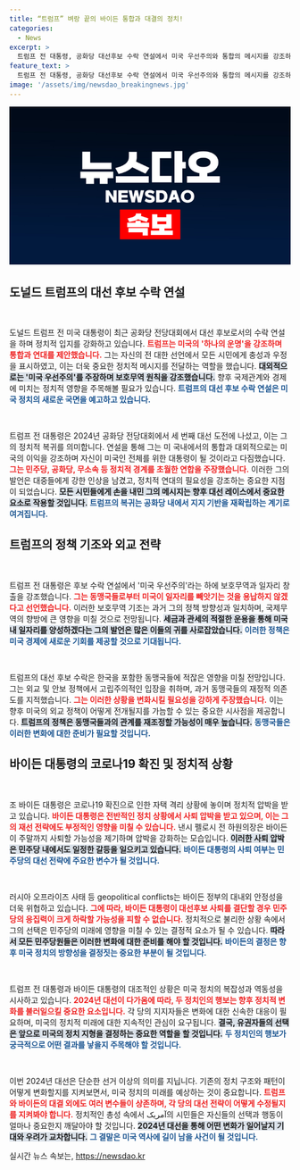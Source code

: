 ```yaml
---
title: “트럼프” 벼랑 끝의 바이든 통합과 대결의 정치!
categories:
  - News
excerpt: >
  트럼프 전 대통령, 공화당 대선후보 수락 연설에서 미국 우선주의와 통합의 메시지를 강조하며 귀환을 알렸다. 한편, 바이든 대통령은 코로나19 확진으로 자가격리 중이며 사퇴 압박이 거세져, 정치적 위기의 갈림길에 서 있다.
feature_text: >
  트럼프 전 대통령, 공화당 대선후보 수락 연설에서 미국 우선주의와 통합의 메시지를 강조하며 귀환을 알렸다. 한편, 바이든 대통령은 코로나19 확진으로 자가격리 중이며 사퇴 압박이 거세져, 정치적 위기의 갈림길에 서 있다.
image: '/assets/img/newsdao_breakingnews.jpg'
---
```


<p><img src="/assets/img/newsdao_breakingnews.jpg" alt="firstkoreanews 속보" /></p>

<h2 data-ke-size="size26">도널드 트럼프의 대선 후보 수락 연설</h2>

<p data-ke-size="size16">&nbsp;</p>  

<p>도널드 트럼프 전 미국 대통령이 최근 공화당 전당대회에서 대선 후보로서의 수락 연설을 하며 정치적 입지를 강화하고 있습니다. <b><span style="color: #ee2323;">트럼프는 미국의 '하나의 운명'을 강조하며 통합과 연대를 제안했습니다.</span></b> 그는 자신의 전 대한 선언에서 모든 시민에게 충성과 우정을 표시하였고, 이는 더욱 중요한 정치적 메시지를 전달하는 역할을 했습니다. <b><span style="background-color: #21538527;">대외적으로는 '미국 우선주의'를 주장하며 보호무역 원칙을 강조했습니다.</span></b> 향후 국제관계와 경제에 미치는 정치적 영향을 주목해볼 필요가 있습니다. <b><span style="color: #1a5490;">트럼프의 대선 후보 수락 연설은 미국 정치의 새로운 국면을 예고하고 있습니다.</span></b></p>

<p data-ke-size="size16">&nbsp;</p>  

<p>트럼프 전 대통령은 2024년 공화당 전당대회에서 세 번째 대선 도전에 나섰고, 이는 그의 정치적 복귀를 의미합니다. 연설을 통해 그는 미 국내에서의 통합과 대외적으로는 미국의 이익을 강조하며 자신이 미국인 전체를 위한 대통령이 될 것이라고 다짐했습니다. <b><span style="color: #ee2323;">그는 민주당, 공화당, 무소속 등 정치적 경계를 초월한 연합을 주장했습니다.</span></b> 이러한 그의 발언은 대중들에게 강한 인상을 남겼고, 정치적 연대의 필요성을 강조하는 중요한 지점이 되었습니다. <b><span style="background-color: #21538527;">모든 시민들에게 손을 내민 그의 메시지는 향후 대선 레이스에서 중요한 요소로 작용할 것입니다.</span></b> <b><span style="color: #1a5490;">트럼프의 복귀는 공화당 내에서 지지 기반을 재확립하는 계기로 여겨집니다.</span></b></p>

<h2 data-ke-size="size26">트럼프의 정책 기조와 외교 전략</h2>

<p data-ke-size="size16">&nbsp;</p>  

<p>트럼프 전 대통령은 후보 수락 연설에서 '미국 우선주의'라는 하에 보호무역과 일자리 창출을 강조했습니다. <b><span style="color: #ee2323;">그는 동맹국들로부터 미국이 일자리를 빼앗기는 것을 용납하지 않겠다고 선언했습니다.</span></b> 이러한 보호무역 기조는 과거 그의 정책 방향성과 일치하며, 국제무역의 향방에 큰 영향을 미칠 것으로 전망됩니다. <b><span style="background-color: #21538527;">세금과 관세의 적절한 운용을 통해 미국 내 일자리를 양성하겠다는 그의 발언은 많은 이들의 귀를 사로잡았습니다.</span></b> <b><span style="color: #1a5490;">이러한 정책은 미국 경제에 새로운 기회를 제공할 것으로 기대됩니다.</span></b></p>

<p data-ke-size="size16">&nbsp;</p>  

<p>트럼프의 대선 후보 수락은 한국을 포함한 동맹국들에 적잖은 영향을 미칠 전망입니다. 그는 외교 및 안보 정책에서 고립주의적인 입장을 취하며, 과거 동맹국들의 재정적 의존도를 지적했습니다. <b><span style="color: #ee2323;">그는 이러한 상황을 변화시킬 필요성을 강하게 주장했습니다.</span></b> 이는 향후 미국의 외교 정책이 어떻게 전개될지를 가늠할 수 있는 중요한 시사점을 제공합니다. <b><span style="background-color: #21538527;">트럼프의 정책은 동맹국들과의 관계를 재조정할 가능성이 매우 높습니다.</span></b> <b><span style="color: #1a5490;">동맹국들은 이러한 변화에 대한 준비가 필요할 것입니다.</span></b></p>

<h2 data-ke-size="size26">바이든 대통령의 코로나19 확진 및 정치적 상황</h2>

<p data-ke-size="size16">&nbsp;</p>  

<p>조 바이든 대통령은 코로나19 확진으로 인한 자택 격리 상황에 놓이며 정치적 압박을 받고 있습니다. <b><span style="color: #ee2323;">바이든 대통령은 전반적인 정치 상황에서 사퇴 압박을 받고 있으며, 이는 그의 재선 전략에도 부정적인 영향을 미칠 수 있습니다.</span></b> 낸시 펠로시 전 하원의장은 바이든이 주말까지 사퇴할 가능성을 제기하며 압박을 강화하는 모습입니다. <b><span style="background-color: #21538527;">이러한 사퇴 압박은 민주당 내에서도 일정한 갈등을 일으키고 있습니다.</span></b> <b><span style="color: #1a5490;">바이든 대통령의 사퇴 여부는 민주당의 대선 전략에 주요한 변수가 될 것입니다.</span></b></p>

<p data-ke-size="size16">&nbsp;</p>  

<p>러시아 오프라이즈 사태 등 geopolitical conflicts는 바이든 정부의 대내외 안정성을 더욱 위협하고 있습니다. <b><span style="color: #ee2323;">그에 따라, 바이든 대통령이 대선후보 사퇴를 결단할 경우 민주당의 응집력이 크게 하락할 가능성을 피할 수 없습니다.</span></b> 정치적으로 불리한 상황 속에서 그의 선택은 민주당의 미래에 영향을 미칠 수 있는 결정적 요소가 될 수 있습니다. <b><span style="background-color: #21538527;">따라서 모든 민주당원들은 이러한 변화에 대한 준비를 해야 할 것입니다.</span></b> <b><span style="color: #1a5490;">바이든의 결정은 향후 미국 정치의 방향성을 결정짓는 중요한 부분이 될 것입니다.</span></b></p>

<p data-ke-size="size16">&nbsp;</p>  

<p>트럼프 전 대통령과 바이든 대통령의 대조적인 상황은 미국 정치의 복잡성과 역동성을 시사하고 있습니다. <b><span style="color: #ee2323;">2024년 대선이 다가옴에 따라, 두 정치인의 행보는 향후 정치적 변화를 불러일으킬 중요한 요소입니다.</span></b> 각 당의 지지자들은 변화에 대한 신속한 대응이 필요하며, 미국의 정치적 미래에 대한 지속적인 관심이 요구됩니다. <b><span style="background-color: #21538527;">결국, 유권자들의 선택은 앞으로 미국의 정치 지형을 결정하는 중요한 역할을 할 것입니다.</span></b> <b><span style="color: #1a5490;">두 정치인의 행보가 궁극적으로 어떤 결과를 낳을지 주목해야 할 것입니다.</span></b></p>

<p data-ke-size="size16">&nbsp;</p>  

<p>이번 2024년 대선은 단순한 선거 이상의 의미를 지닙니다. 기존의 정치 구조와 패턴이 어떻게 변화할지를 지켜보면서, 미국 정치의 미래를 예상하는 것이 중요합니다. <b><span style="color: #ee2323;">트럼프와 바이든의 대결 외에도 여러 변수들이 상존하며, 각 당의 대선 전략이 어떻게 수정될지를 지켜봐야 합니다.</span></b> 정치적인 총성 속에서 آمریک의 시민들은 자신들의 선택과 행동이 얼마나 중요한지 깨달아야 할 것입니다. <b><span style="background-color: #21538527;">2024년 대선을 통해 어떤 변화가 일어날지 기대와 우려가 교차합니다.</span></b> <b><span style="color: #1a5490;">그 결말은 미국 역사에 길이 남을 사건이 될 것입니다.</span></b></p>
실시간 뉴스 속보는, <a href="https://newsdao.kr" rel="dofollow">https://newsdao.kr</a>


